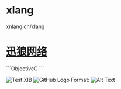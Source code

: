 xlang
=====

xnlang.cn/xlang


   <h1><a href="http://xnlang.cn">迅狼网络</a></h1>
   ```ObjectiveC 
   ```

   ![Test XIB](https://www.xnlang.cn/logo.gif)
![GitHub Logo](https://www.xnlang.cn/logo.gif)
Format: ![Alt Text](https://www.xnlang.cn/logo.gif)
